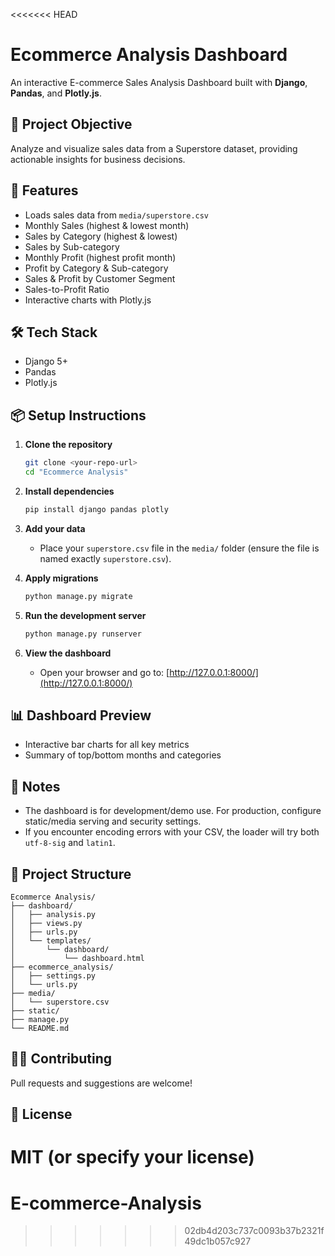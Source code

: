 <<<<<<< HEAD
# Ecommerce Analysis Dashboard

An interactive E-commerce Sales Analysis Dashboard built with **Django**, **Pandas**, and **Plotly.js**.

## 🎯 Project Objective
Analyze and visualize sales data from a Superstore dataset, providing actionable insights for business decisions.

## 🚀 Features
- Loads sales data from `media/superstore.csv`
- Monthly Sales (highest & lowest month)
- Sales by Category (highest & lowest)
- Sales by Sub-category
- Monthly Profit (highest profit month)
- Profit by Category & Sub-category
- Sales & Profit by Customer Segment
- Sales-to-Profit Ratio
- Interactive charts with Plotly.js

## 🛠️ Tech Stack
- Django 5+
- Pandas
- Plotly.js

## 📦 Setup Instructions

1. **Clone the repository**
   ```bash
   git clone <your-repo-url>
   cd "Ecommerce Analysis"
   ```

2. **Install dependencies**
   ```bash
   pip install django pandas plotly
   ```

3. **Add your data**
   - Place your `superstore.csv` file in the `media/` folder (ensure the file is named exactly `superstore.csv`).

4. **Apply migrations**
   ```bash
   python manage.py migrate
   ```

5. **Run the development server**
   ```bash
   python manage.py runserver
   ```

6. **View the dashboard**
   - Open your browser and go to: [http://127.0.0.1:8000/](http://127.0.0.1:8000/)

## 📊 Dashboard Preview
- Interactive bar charts for all key metrics
- Summary of top/bottom months and categories

## 📝 Notes
- The dashboard is for development/demo use. For production, configure static/media serving and security settings.
- If you encounter encoding errors with your CSV, the loader will try both `utf-8-sig` and `latin1`.

## 📁 Project Structure
```
Ecommerce Analysis/
├── dashboard/
│   ├── analysis.py
│   ├── views.py
│   ├── urls.py
│   └── templates/
│       └── dashboard/
│           └── dashboard.html
├── ecommerce_analysis/
│   ├── settings.py
│   └── urls.py
├── media/
│   └── superstore.csv
├── static/
├── manage.py
└── README.md
```

## 🙋‍♂️ Contributing
Pull requests and suggestions are welcome!

## 📜 License
MIT (or specify your license)
=======
# E-commerce-Analysis
>>>>>>> 02db4d203c737c0093b37b2321f49dc1b057c927
